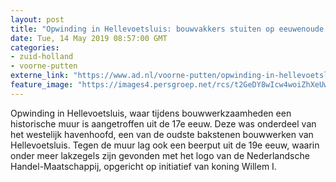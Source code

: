 ```yaml
---
layout: post
title: "Opwinding in Hellevoetsluis: bouwvakkers stuiten op eeuwenoude muur"
date: Tue, 14 May 2019 08:57:00 GMT
categories: 
- zuid-holland 
- voorne-putten 
externe_link: "https://www.ad.nl/voorne-putten/opwinding-in-hellevoetsluis-bouwvakkers-stuiten-op-eeuwenoude-muur~aeb45bd8/"
feature_image: "https://images4.persgroep.net/rcs/t2GeDY8wIcw4woiZhXeUwFGCOuo/diocontent/148336372/_fitwidth/400/?appId=21791a8992982cd8da851550a453bd7f&quality=0.7"
---
```


Opwinding in Hellevoetsluis, waar tijdens bouwwerkzaamheden een historische muur is aangetroffen uit de 17e eeuw. Deze was onderdeel van het westelijk havenhoofd, een van de oudste bakstenen bouwwerken van Hellevoetsluis. Tegen de muur lag ook een beerput uit de 19e eeuw, waarin onder meer lakzegels zijn gevonden met het logo van de Nederlandsche Handel-Maatschappij, opgericht op initiatief van koning Willem I.
